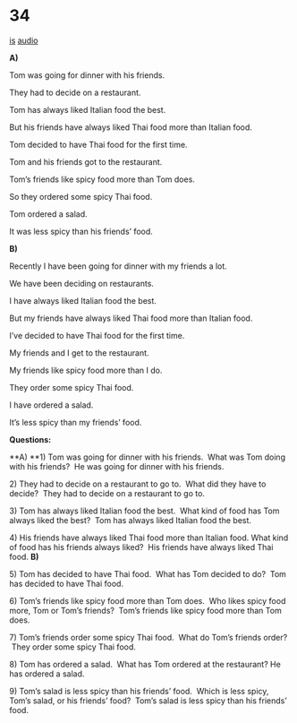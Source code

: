# 34

[is](../is/story_34.md)
[audio](../audio/story_34.mp3)

**A)**

Tom was going for dinner with his friends.

They had to decide on a restaurant.

Tom has always liked Italian food the best.

But his friends have always liked Thai food more than Italian food.

Tom decided to have Thai food for the first time.

Tom and his friends got to the restaurant.

Tom’s friends like spicy food more than Tom does.

So they ordered some spicy Thai food.

Tom ordered a salad.

It was less spicy than his friends’ food.

**B)**

Recently I have been going for dinner with my friends a lot.

We have been deciding on restaurants.

I have always liked Italian food the best.

But my friends have always liked Thai food more than Italian food.

I’ve decided to have Thai food for the first time.

My friends and I get to the restaurant.

My friends like spicy food more than I do.

They order some spicy Thai food.

I have ordered a salad.

It’s less spicy than my friends’ food.

**Questions:**

**A)
**1) Tom was going for dinner with his friends.  What was Tom doing with
his friends?  He was going for dinner with his friends.

2\) They had to decide on a restaurant to go to.  What did they have to
decide?  They had to decide on a restaurant to go to.

3\) Tom has always liked Italian food the best.  What kind of food has
Tom always liked the best?  Tom has always liked Italian food the best.

4\) His friends have always liked Thai food more than Italian food.
What kind of food has his friends always liked?  His friends have
always liked Thai food.
**B)**

5\) Tom has decided to have Thai food.  What has Tom decided to do?  Tom
has decided to have Thai food.

6\) Tom’s friends like spicy food more than Tom does.  Who likes spicy
food more, Tom or Tom’s friends?  Tom’s friends like spicy food more
than Tom does.

7\) Tom’s friends order some spicy Thai food.  What do Tom’s friends
order?  They order some spicy Thai food.

8\) Tom has ordered a salad.  What has Tom ordered at the restaurant?
He has ordered a salad.

9\) Tom’s salad is less spicy than his friends’ food.  Which is less
spicy, Tom’s salad, or his friends’ food?  Tom’s salad is less spicy
than his friends’ food.
